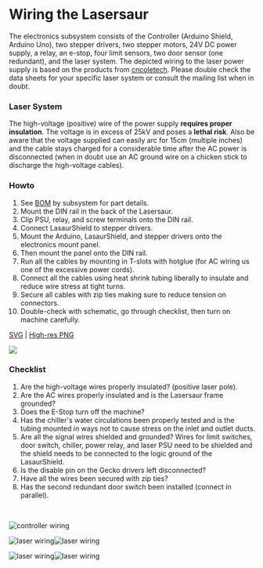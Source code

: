 Wiring the Lasersaur
=====================

The electronics subsystem consists of the Controller (Arduino Shield, Arduino Uno), two stepper drivers, two stepper motors, 24V DC power supply, a relay, an e-stop, four limit sensors, two door sensor (one redundant), and the laser system. The depicted wiring to the laser power supply is based on the products from [cncoletech](http://cncoletech.com/). Please double check the data sheets for your specific laser system or consult the mailing list when in doubt.


### Laser System

The high-voltage (positive) wire of the power supply **requires proper insulation**. The voltage is in excess of 25kV and poses a **lethal risk**. Also be aware that the voltage supplied can easily arc for 15cm (multiple inches) and the cable stays charged for a considerable time after the AC power is disconnected (when in doubt use an AC ground wire on a chicken stick to discharge the high-voltage cables).

### Howto

1. See [BOM](bom) by subsystem for part details.
2. Mount the DIN rail in the back of the Lasersaur.
3. Clip PSU, relay, and screw terminals onto the DIN rail.
4. Connect LasaurShield to stepper drivers.
5. Mount the Arduino, LasaurShield, and stepper drivers onto the electronics mount panel. 
6. Then mount the panel onto the DIN rail.
7. Run all the cables by mounting in T-slots with hotglue (for AC wiring us one of the excessive power cords).
8. Connect all the cables using heat shrink tubing liberally to insulate and reduce wire stress at tight turns.
9. Secure all cables with zip ties making sure to reduce tension on connectors.
10. Double-check with schematic, go through checklist, then turn on machine carefully.


[SVG](http://dl.dropbox.com/u/9430160/lasersaur/diagram_wiring.svg) | [High-res PNG](http://farm8.staticflickr.com/7082/7227014208_9a265cf881_o_d.png)


<a href="http://dl.dropbox.com/u/9430160/lasersaur/diagram_wiring.svg"><img src="http://farm8.staticflickr.com/7082/7227014208_e0bf0daf68_z.jpg"></a>


### Checklist

1. Are the high-voltage wires properly insulated? (positive laser pole).
2. Are the AC wires properly insulated and is the Lasersaur frame grounded?
3. Does the E-Stop turn off the machine?
4. Has the chiller's water circulations been properly tested and is the tubing mounted in ways not to cause stress on the inlet and outlet ducts.
5. Are all the signal wires shielded and grounded? Wires for limit switches, door switch, chiller, power relay, and laser PSU need to be shielded and the shield needs to be connected to the logic ground of the LasaurShield.
6. Is the disable pin on the Gecko drivers left disconnected?
7. Have all the wires been secured with zip ties?
8. Has the second redundant door switch been installed (connect in parallel).



<br>



![controller wiring](http://farm9.staticflickr.com/8003/6973305936_af7b60f56d_z.jpg)

![laser wiring](http://farm8.staticflickr.com/7186/7119387413_024fb3852c_n.jpg)![laser wiring](http://farm8.staticflickr.com/7185/7119387815_761fce44db_n.jpg)

![laser wiring](http://farm8.staticflickr.com/7248/6973306754_f7a790b3ab_n.jpg)![laser wiring](http://farm8.staticflickr.com/7111/6973306624_cc9549da00_n.jpg)



